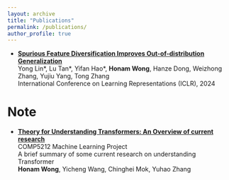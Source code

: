 ```yaml
---
layout: archive
title: "Publications"
permalink: /publications/
author_profile: true
---
```


- [**Spurious Feature Diversification Improves Out-of-distribution Generalization**](https://arxiv.org/pdf/2309.17230.pdf)
 <br /> Yong Lin*, Lu Tan\*, Yifan Hao\*, **Honam Wong**, Hanze Dong, Weizhong Zhang, Yujiu Yang, Tong Zhang
 <br /> International Conference on Learning Representations (ICLR), 2024 

Note
======
- [**Theory for Understanding Transformers: An Overview of current research**](../files/comp5212.pdf)
<br /> COMP5212 Machine Learning Project
<br /> A brief summary of some current research on understanding Transformer
<br /> **Honam Wong**, Yicheng Wang, Chinghei Mok, Yuhao Zhang